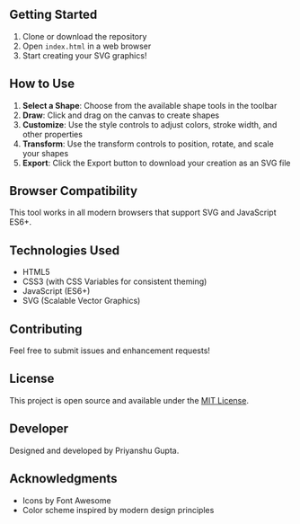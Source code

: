 
## Getting Started

1. Clone or download the repository
2. Open `index.html` in a web browser
3. Start creating your SVG graphics!

## How to Use

1. **Select a Shape**: Choose from the available shape tools in the toolbar
2. **Draw**: Click and drag on the canvas to create shapes
3. **Customize**: Use the style controls to adjust colors, stroke width, and other properties
4. **Transform**: Use the transform controls to position, rotate, and scale your shapes
5. **Export**: Click the Export button to download your creation as an SVG file

## Browser Compatibility

This tool works in all modern browsers that support SVG and JavaScript ES6+.

## Technologies Used

- HTML5
- CSS3 (with CSS Variables for consistent theming)
- JavaScript (ES6+)
- SVG (Scalable Vector Graphics)

## Contributing

Feel free to submit issues and enhancement requests!

## License

This project is open source and available under the [MIT License](LICENSE).

## Developer

Designed and developed by Priyanshu Gupta.

## Acknowledgments

- Icons by Font Awesome
- Color scheme inspired by modern design principles
